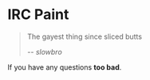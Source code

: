 IRC Paint
=========

> The gayest thing since sliced butts
> 
> -- *slowbro*

If you have any questions **too bad**.

